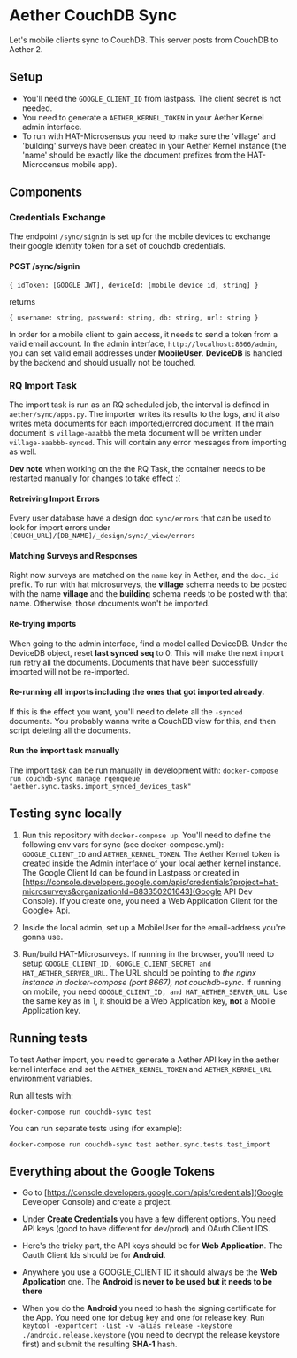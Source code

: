 Aether CouchDB Sync
==========

Let's mobile clients sync to CouchDB. This server posts from CouchDB to Aether 2.

Setup
----

- You'll need the `GOOGLE_CLIENT_ID` from lastpass. The client secret is not needed.
- You need to generate a `AETHER_KERNEL_TOKEN` in your Aether Kernel admin interface.
- To run with HAT-Microsensus you need to make sure the 'village' and 'building' surveys have been created in your Aether Kernel instance (the 'name' should be exactly like the document prefixes from the HAT-Microcensus mobile app).

Components
----

### Credentials Exchange

The endpoint `/sync/signin` is set up for the mobile devices to exchange their google identity token for a set of couchdb credentials.

#### POST /sync/signin

```
{ idToken: [GOOGLE JWT], deviceId: [mobile device id, string] }
```

returns

```
{ username: string, password: string, db: string, url: string }
```

In order for a mobile client to gain access, it needs to send a token from a valid email account. In the admin interface, `http://localhost:8666/admin`, you can set valid email addresses under **MobileUser**. **DeviceDB** is handled by the backend and should usually not be touched.

### RQ Import Task

The import task is run as an RQ scheduled job, the interval is defined in `aether/sync/apps.py`. The importer writes its results to the logs, and it also writes meta documents for each imported/errored document. If the main document is `village-aaabbb` the meta document will be written under `village-aaabbb-synced`. This will contain any error messages from importing as well.

**Dev note** when working on the the RQ Task, the container needs to be restarted manually for changes to take effect :(

#### Retreiving Import Errors

Every user database have a design doc `sync/errors` that can be used to look for import errors under `[COUCH_URL]/[DB_NAME]/_design/sync/_view/errors`

#### Matching Surveys and Responses

Right now surveys are matched on the `name` key in Aether, and the `doc._id` prefix. To run with hat microsurveys, the **village** schema needs to be posted with the name **village** and the **building** schema needs to be posted with that name. Otherwise, those documents won't be imported.

#### Re-trying imports

When going to the admin interface, find a model called DeviceDB. Under the DeviceDB object, reset **last synced seq** to 0. This will make the next import run retry all the documents. Documents that have been successfully imported will not be re-imported.

#### Re-running all imports including the ones that got imported already.
If this is the effect you want, you'll need to delete all the `-synced` documents. You probably wanna write a CouchDB view for this, and then script deleting all the documents.

#### Run the import task manually
The import task can be run manually in development with: `docker-compose run couchdb-sync manage rqenqueue "aether.sync.tasks.import_synced_devices_task"`

Testing sync locally
----

1. Run this repository with `docker-compose up`. You'll need to define the following env vars for sync (see docker-compose.yml): `GOOGLE_CLIENT_ID` and `AETHER_KERNEL_TOKEN`. The Aether Kernel token is created inside the Admin interface of your local aether kernel instance. The Google Client Id can be found in Lastpass or created in [https://console.developers.google.com/apis/credentials?project=hat-microsurveys&organizationId=883350201643](Google API Dev Console). If you create one, you need a Web Application Client for the Google+ Api.

2. Inside the local admin, set up a MobileUser for the email-address you're gonna use.

3. Run/build HAT-Microsurveys. If running in the browser, you'll need to setup `GOOGLE_CLIENT_ID, GOOGLE_CLIENT_SECRET and HAT_AETHER_SERVER_URL`. The URL should be pointing to *the nginx instance in docker-compose (port 8667), not couchdb-sync*. If running on mobile, you need `GOOGLE_CLIENT_ID, and HAT_AETHER_SERVER_URL`. Use the same key as in 1, it should be a Web Application key, **not** a Mobile Application key.

Running tests
-----

To test Aether import, you need to generate a Aether API key in the aether kernel interface and set the `AETHER_KERNEL_TOKEN` and `AETHER_KERNEL_URL` environment variables.

Run all tests with:

`docker-compose run couchdb-sync test`

You can run separate tests using (for example):

`docker-compose run couchdb-sync test aether.sync.tests.test_import`

Everything about the Google Tokens
-------

- Go to [https://console.developers.google.com/apis/credentials](Google Developer Console) and create a project.

- Under **Create Credentials** you have a few different options. You need API keys (good to have different for dev/prod) and OAuth Client IDS.
- Here's the tricky part, the API keys should be for **Web Application**. The Oauth Client Ids should be for **Android**.

- Anywhere you use a GOOGLE_CLIENT ID it should always be the **Web Application** one. The **Android** is **never to be used but it needs to be there**

- When you do the **Android** you need to hash the signing certificate for the App. You need one for debug key and one for release key. Run `keytool -exportcert -list -v -alias release -keystore ./android.release.keystore` (you need to decrypt the release keystore first) and submit the resulting **SHA-1** hash.
